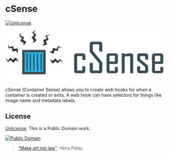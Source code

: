 # cSense

[![Unlicense](https://img.shields.io/badge/license-Unlicense-blue.svg?style=flat)](License)

![cSense logo](https://github.com/danielkrainas/csense/blob/master/docs/logo/csense-logo.png)

cSense (Container Sense) allows you to create web hooks for when a container is created or exits. A web hook can have selectors for things like image name and metadata labels.

## License

[Unlicense](http://unlicense.org/UNLICENSE). This is a Public Domain work. 

[![Public Domain](https://licensebuttons.net/p/mark/1.0/88x31.png)](http://questioncopyright.org/promise)

> ["Make art not law"](http://questioncopyright.org/make_art_not_law_interview) -Nina Paley